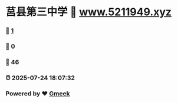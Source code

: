 # 莒县第三中学 :link: www.5211949.xyz 
### :page_facing_up: [1](www.5211949.xyz/tag.html) 
### :speech_balloon: 0 
### :hibiscus: 46 
### :alarm_clock: 2025-07-24 18:07:32 
### Powered by :heart: [Gmeek](https://github.com/Meekdai/Gmeek)
